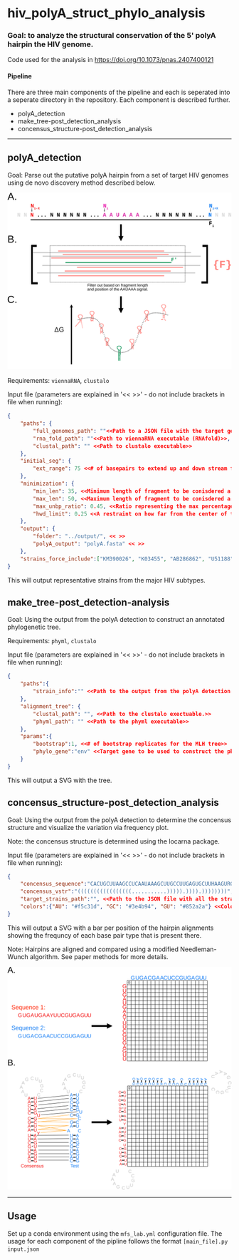 # hiv_polyA_struct_phylo_analysis

### Goal: to analyze the structural conservation of the 5' polyA hairpin the HIV genome.

Code used for the analysis in https://doi.org/10.1073/pnas.2407400121

#### Pipeline
There are three main components of the pipeline and each is seperated into a seperate directory in the repository. Each component is described further. 

- polyA_detection
- make_tree-post_detection_analysis
- concensus_structure-post_detection_analysis

---
## polyA_detection
Goal: Parse out the putative polyA hairpin from a set of target HIV genomes using de novo discovery method described below. 

![insert graphic describing discovery pipeline](./assets/sup1.svg)

Requirements: `viennaRNA`, `clustalo`

Input file (parameters are explained in '<< >>' - do not include brackets in file when running):
```json
{
    "paths": {
        "full_genomes_path": ""<<Path to a JSON file with the target genomes. See example for input format.>>,
        "rna_fold_path": ""<<Path to viennaRNA executable (RNAfold)>>,
        "clustal_path": "" <<Path to clustalo executable>>
    },
    "initial_seg": {
        "ext_range": 75 <<# of basepairs to extend up and down stream from the AAUAAA signal to pull the initital fragment to pull the polyA from>>
    },
    "minimization": {
        "min_len": 35, <<Minimum length of fragment to be conisdered a potential putative polyA hairpin>>
        "max_len": 50, <<Maximum length of fragment to be conisdered a potential putative polyA hairpin>>
        "max_unbp_ratio": 0.45, <<Ratio representing the max percentage of unbase paired residues>>
        "hwd_limit": 0.25 <<A restraint on how far from the center of the hairpin the AAUAAA can be for a potential putative polyA hairpin.>>
    },
    "output": {
        "folder": "../output/", << >>
        "polyA_output": "polyA.fasta" << >>
    },
    "strains_force_include":["KM390026", "K03455", "AB286862", "U51188", "X04415", "MH705144", "AB485658", "MH705163", "KC156211"] <<Strains that will be forced into the final output - regardless of whether or not they are represenative of their subtype.>>
}

```

This will output representative strains from the major HIV subtypes. 

## make_tree-post_detection-analysis
Goal: Using the output from the polyA detection to construct an annotated phylogenetic tree.

Requirements: `phyml`, `clustalo`

Input file (parameters are explained in '<< >>' - do not include brackets in file when running):

```json
{   
    "paths":{
        "strain_info":"" <<Path to the output from the polyA detection pipeline.>>
    },
    "alignment_tree": {
        "clustal_path": "", <<Path to the clustalo exectuable.>>
        "phyml_path": "" <<Path to the phyml executable>>
    },
    "params":{
        "bootstrap":1, <<# of bootstrap replicates for the MLH tree>>
        "phylo_gene":"env" <<Target gene to be used to construct the phylogeny>>
    }
}
```

This will output a SVG with the tree. 

## concensus_structure-post_detection_analysis
Goal: Using the output from the polyA detection to determine the concensus structure and visualize the variation via frequency plot. 

Note: the concensus structure is determined using the locarna package. 

Input file (parameters are explained in '<< >>' - do not include brackets in file when running):

```json
{   
    "concensus_sequence":"CACUGCUUAAGCCUCAAUAAAGCUUGCCUUGAGUGCUUHAAGURGUG", <<Concensus sequence outputted by locarna - ignoring gaps>>
    "concensus_vstr":"(((((((((((((((((...........))))).)))).))))))))", << Vstr for the concensus sequence outputted by locarna - ignoring gaps>>
    "target_strains_path":"", <<Path to the JSON file with all the strains to be used in the frequency calculations>>
    "colors":{"AU": "#f5c31d", "GC": "#3e4b94", "GU": "#852a2a"} <<Colors to use for the occurence of each base pair type in the frequecy bars>>
}
```

This will output a SVG with a bar per position of the hairpin alignments showing the frequncy of each base pair type that is present there. 

Note: Hairpins are aligned and compared using a modified Needleman-Wunch algorithm. See paper methods for more details.


![insert figure describing hairpin alignment method](./assets/sup2.svg)

---

## Usage
Set up a conda environment using the `mfs_lab.yml` configuration file. The usage for each component of the pipline follows the format `[main_file].py input.json`

